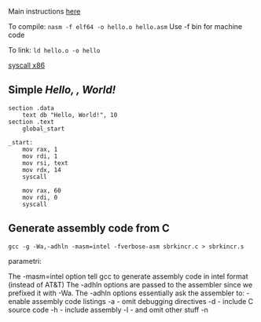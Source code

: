 Main instructions [here](https://www.cs.uaf.edu/2006/fall/cs301/support/x86/)

To compile: `nasm -f elf64 -o hello.o hello.asm`
Use -f bin for machine code 

To link: `ld hello.o -o hello`

[syscall x86](https://x86.syscall.sh/)

## Simple *Hello, , World!*
```x86-64
section .data
	text db "Hello, World!", 10
section .text
	global_start

_start:
	mov rax, 1
	mov rdi, 1
	mov rsi, text
	mov rdx, 14
	syscall

	mov rax, 60
	mov rdi, 0
	syscall
```

## Generate assembly code from C
`gcc -g -Wa,-adhln -masm=intel -fverbose-asm sbrkincr.c > sbrkincr.s`

parametri:

The -masm=intel option tell gcc to generate assembly code in intel format (instead of AT&T)
The -adhln options are passed to the assembler since we prefixed it with -Wa. The -adhln options essentially ask the assembler to:
	-enable assembly code listings -a
	- omit debugging directives -d
	- include C source code -h
	- include assembly -l
	- and omit other stuff -n